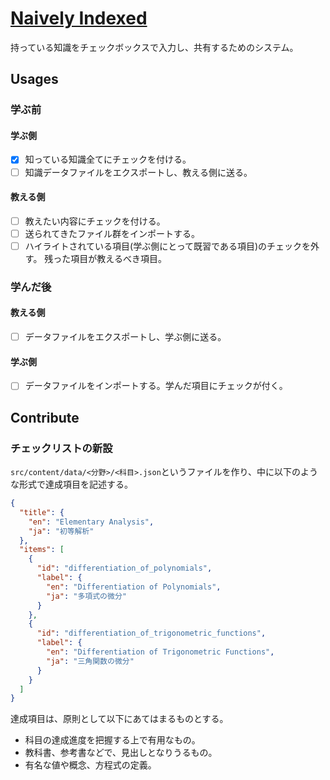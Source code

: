 # [Naively Indexed](https://naively-indexed.netlify.app/ )

持っている知識をチェックボックスで入力し、共有するためのシステム。

## Usages

### 学ぶ前

#### 学ぶ側

- [x] 知っている知識全てにチェックを付ける。
- [ ] 知識データファイルをエクスポートし、教える側に送る。

#### 教える側

- [ ] 教えたい内容にチェックを付ける。
- [ ] 送られてきたファイル群をインポートする。
- [ ] ハイライトされている項目(学ぶ側にとって既習である項目)のチェックを外す。
      残った項目が教えるべき項目。

### 学んだ後

#### 教える側

- [ ] データファイルをエクスポートし、学ぶ側に送る。

#### 学ぶ側

- [ ] データファイルをインポートする。学んだ項目にチェックが付く。

## Contribute

### チェックリストの新設

`src/content/data/<分野>/<科目>.json`というファイルを作り、中に以下のような形式で達成項目を記述する。

```json:src/content/data/mathematics/elementaryAnalysis.json
{
  "title": {
    "en": "Elementary Analysis",
    "ja": "初等解析"
  },
  "items": [
    {
      "id": "differentiation_of_polynomials",
      "label": {
        "en": "Differentiation of Polynomials",
        "ja": "多項式の微分"
      }
    },
    {
      "id": "differentiation_of_trigonometric_functions",
      "label": {
        "en": "Differentiation of Trigonometric Functions",
        "ja": "三角関数の微分"
      }
    }
  ]
}
```

達成項目は、原則として以下にあてはまるものとする。

- 科目の達成進度を把握する上で有用なもの。
- 教科書、参考書などで、見出しとなりうるもの。
- 有名な値や概念、方程式の定義。

